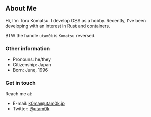 ## About Me

Hi, I'm Toru Komatsu. 
I develop OSS as a hobby. Recently, I've been developing with an interest in Rust and containers.

BTW the handle `utam0k` is `Komatsu` reversed.

### Other information

- Pronouns: he/they
- Citizenship: Japan
- Born: June, 1996

### Get in touch

Reach me at:

- E-mail: <k0ma@utam0k.jp>
- Twitter: [@utam0k](https://twitter.com/utam0k)
